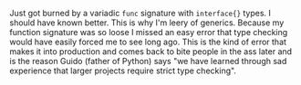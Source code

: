 Just got burned by a variadic `func` signature with `interface{}` types.
I should have known better. This is why I'm leery of generics. Because
my function signature was so loose I missed an easy error that type
checking would have easily forced me to see long ago. This is the kind
of error that makes it into production and comes back to bite people in
the ass later and is the reason Guido (father of Python) says "we have
learned through sad experience that larger projects require strict type
checking".
